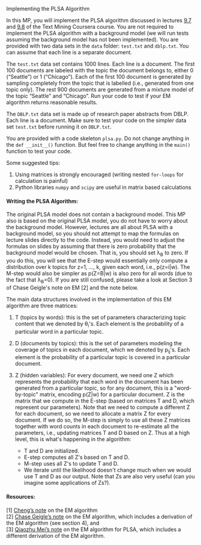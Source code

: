 Implementing the PLSA Algorithm


In this MP, you will implement the PLSA algorithm discussed in lectures [9.7](https://www.coursera.org/learn/cs-410/lecture/HKe8K/9-7-probabilistic-latent-semantic-analysis-plsa-part-1) and [9.8](https://www.coursera.org/learn/cs-410/lecture/GJyGG/9-8-probabilistic-latent-semantic-analysis-plsa-part-2) of the Text Mining Coursera course.
You are not required to implement the PLSA algorithm with a background model (we will run tests assuming the background model has not been implemented). You are provided with two data sets in the `data` folder: `test.txt` and `dblp.txt`. You can assume that each line is a separate document.

The `test.txt` data set contains 1000 lines. Each line is a document. The first 100 documents are labeled with the topic the document belongs to, either 0 (“Seattle”) or 1 (“Chicago”).  Each of the first 100 document is generated by sampling completely from the topic that is labelled (i.e., generated from one topic only). The rest 900 documents are generated from a mixture model of the topic “Seattle” and “Chicago”. Run your code to test if your EM algorithm returns reasonable results.

The `DBLP.txt` data set is made up of research paper abstracts from DBLP. Each line is a document. Make sure to test your code on the simpler data set `test.txt` before running it on `DBLP.txt`.

You are provided with a code skeleton `plsa.py`. Do not change anything in the `def __init__()` function. But feel free to change anything in the `main()` function to test your code.

Some suggested tips:
1.	Using matrices is strongly encouraged (writing nested `for-loops` for calculation is painful)
2.	Python libraries `numpy` and `scipy` are useful in matrix based calculations


#### Writing the PLSA Algorithm:
The original PLSA model does not contain a background model. This MP also is based on the original PLSA model, you do not have to worry about the background model. However, lectures are all about PLSA with a background model, so you should not attempt to map the formulas on lecture slides directly to the code. Instead, you would need to adjust the formulas on slides by assuming that there is zero probability that the background model would be chosen.  That is, you should set λ<sub>B</sub> to zero. If you do this, you will see that the E-step would essentially only compute a distribution over k topics for z=1, ..., k, given each word, i.e., p(z=i|w). The M-step would also be simpler as p(Z=B|w) is also zero for all words (due to the fact that λ<sub>B</sub>=0). If you are still confused, please take a look at Section 3 of Chase Geigle's note on EM [2] and the note below.


The main data structures involved in the implementation of this EM algorithm are three matrices: 
1. T (topics by words): this is the set of parameters characterizing topic content that we denoted by &theta;<sub>i</sub>'s. Each element is the probability of a particular word in a particular topic. 

2. D (documents by topics): this is the set of parameters modeling the coverage of topics in each document, which we denoted by p<sub>ij</sub>'s. Each element is the probability of a particular topic is covered in a particular document. 

3. Z (hidden variables):  For every document, we need one Z which represents the probability that each word in the document has been generated from a particular topic, so for any document, this is a "word-by-topic" matrix, encoding p(Z|w) for a particular document. Z is the matrix that we compute in the E-step (based on matrices T and D, which represent our parameters). Note that we need to compute a different Z for each document, so we need to allocate a matrix Z for every document. If we do so, the M-step is simply to use all these Z matrices together with word counts in each document to re-estimate all the parameters, i.e., updating matrices T and D based on Z. Thus at a high level, this is what's happening in the algorithm: 
    * T and D are initialized. 
    * E-step computes all Z's based on T and D. 
    * M-step uses all Z's to update T and D. 
    * We iterate until the likelihood doesn't change much when we would use T and D as our output. Note that Zs are also very useful (can you imagine some applications of Zs?).



#### Resources:
[1]	[Cheng’s note](http://sifaka.cs.uiuc.edu/czhai/pub/em-note.pdf) on the EM algorithm  
[2]	[Chase Geigle’s note](http://times.cs.uiuc.edu/course/598f16/notes/em-algorithm.pdf) on the EM algorithm, which includes a derivation of the EM algorithm (see section 4), and  
[3]	[Qiaozhu Mei’s note](http://times.cs.uiuc.edu/course/598f16/plsa-note.pdf) on the EM algorithm for PLSA, which includes a different derivation of the EM algorithm.
